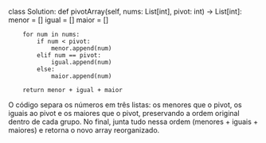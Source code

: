class Solution:
    def pivotArray(self, nums: List[int], pivot: int) -> List[int]:
        menor = []
        igual = []
        maior = []

        for num in nums:
            if num < pivot:
                menor.append(num)
            elif num == pivot:
                igual.append(num)
            else:
                maior.append(num)

        return menor + igual + maior

O código separa os números em três listas: os menores que o pivot, os iguais ao pivot e os maiores que o pivot, preservando a ordem original dentro de cada grupo. No final, junta tudo nessa ordem (menores + iguais + maiores) e retorna o novo array reorganizado.